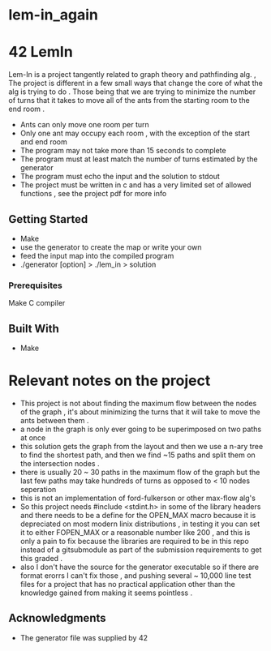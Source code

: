 # lem-in_again
# 42 LemIn

Lem-In is a project tangently related to graph theory and pathfinding alg. ,
The project is different in a few small ways that change the core of what the alg is trying to do .
Those being that we are trying to minimize the number of turns that it takes to move all of the ants from the
starting room to the end room .
* Ants can only move one room per turn
* Only one ant may occupy each room , with the exception of the start and end room
* The program may not take more than 15 seconds to complete
* The program must at least match the number of turns estimated by the generator
* The program must echo the input and the solution to stdout
* The project must be written in c and has a very limited set of allowed functions , see the project pdf for more info


## Getting Started
* Make
* use the generator to create the map or write your own
* feed the input map into the compiled program
* ./generator [option] > ./lem_in > solution

### Prerequisites

Make
C compiler

## Built With
* Make

# Relevant notes on the project
* This project is not about finding the maximum flow between the nodes of the graph , it's about minimizing the turns that it will take to move the ants between them .
* a node in the graph is only ever going to be superimposed on two paths at once
* this solution gets the graph from the layout and then we use a n-ary tree to find the shortest path, and then we find ~15 paths and split them on the intersection nodes .
* there is usually 20 ~ 30 paths in the maximum flow of the graph but the last few paths may take hundreds of turns as opposed to  < 10 nodes seperation
* this is not an implementation of ford-fulkerson or other max-flow alg's
* So this project needs #include <stdint.h> in some of the library headers and there needs to be a define for the OPEN_MAX macro because it is depreciated on most modern linix distributions , in testing it you can set it to either FOPEN_MAX or a reasonable number like 200 , and this is only a pain to fix because the libraries are required to be in this repo instead of a gitsubmodule as part of the submission  requirements to get this graded .
* also I don't have the source for the generator executable so if there are format erorrs I can't fix those , and pushing several ~ 10,000 line test files for a project that has no practical application other than the knowledge gained from making it seems pointless .
## Acknowledgments

* The generator file was supplied by 42
